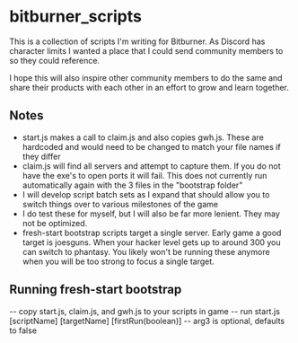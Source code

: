 # bitburner_scripts
This is a collection of scripts I'm writing for Bitburner. As Discord has character limits I wanted a place that I could send community members to so they could reference.

I hope this will also inspire other community members to do the same and share their products with each other in an effort to grow and learn together.

## Notes
- start.js makes a call to claim.js and also copies gwh.js. These are hardcoded and would need to be changed to match your file names if they differ
- claim.js will find all servers and attempt to capture them. If you do not have the exe's to open ports it will fail. This does not currently run automatically again with the 3 files in the "bootstrap folder"
- I will develop script batch sets as I expand that should allow you to switch things over to various milestones of the game
- I do test these for myself, but I will also be far more lenient. They may not be optimized.
- fresh-start bootstrap scripts target a single server. Early game a good target is joesguns. When your hacker level gets up to around 300 you can switch to phantasy. You likely won't be running these anymore when you will be too strong to focus a single target.

## Running fresh-start bootstrap
-- copy start.js, claim.js, and gwh.js to your scripts in game
-- run start.js [scriptName] [targetName] [firstRun(boolean)]
-- arg3 is optional, defaults to false
